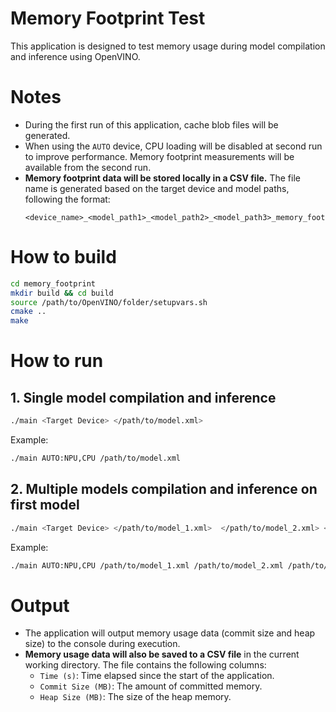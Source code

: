 # Memory Footprint Test
This application is designed to test memory usage during model compilation and inference using OpenVINO.

# Notes
- During the first run of this application, cache blob files will be generated.
- When using the `AUTO` device, CPU loading will be disabled at second run to improve performance. Memory footprint measurements will be available from the second run.
- **Memory footprint data will be stored locally in a CSV file.** The file name is generated based on the target device and model paths, following the format:
  ```
  <device_name>_<model_path1>_<model_path2>_<model_path3>_memory_footprint.csv
  ```

# How to build
```bash
cd memory_footprint
mkdir build && cd build
source /path/to/OpenVINO/folder/setupvars.sh
cmake ..
make
```
# How to run
## 1. Single model compilation and inference
```bash
./main <Target Device> </path/to/model.xml>
```
Example:
```bash
./main AUTO:NPU,CPU /path/to/model.xml
```

## 2. Multiple models compilation and inference on first model
```bash
./main <Target Device> </path/to/model_1.xml>  </path/to/model_2.xml> </path/to/model_3.xml>
```
Example:
```bash
./main AUTO:NPU,CPU /path/to/model_1.xml /path/to/model_2.xml /path/to/model_3.xml
```

# Output
- The application will output memory usage data (commit size and heap size) to the console during execution.
- **Memory usage data will also be saved to a CSV file** in the current working directory. The file contains the following columns:
  - `Time (s)`: Time elapsed since the start of the application.
  - `Commit Size (MB)`: The amount of committed memory.
  - `Heap Size (MB)`: The size of the heap memory.